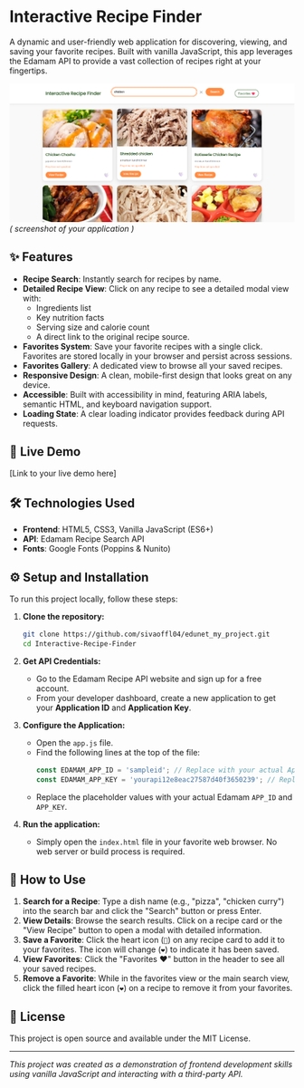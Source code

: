 # Interactive Recipe Finder

A dynamic and user-friendly web application for discovering, viewing, and saving your favorite recipes. Built with vanilla JavaScript, this app leverages the Edamam API to provide a vast collection of recipes right at your fingertips.

![Screenshot of the Interactive Recipe Finder application](./screenshot.png) 
*( screenshot of your application )*

## ✨ Features

- **Recipe Search**: Instantly search for recipes by name.
- **Detailed Recipe View**: Click on any recipe to see a detailed modal view with:
  - Ingredients list
  - Key nutrition facts
  - Serving size and calorie count
  - A direct link to the original recipe source.
- **Favorites System**: Save your favorite recipes with a single click. Favorites are stored locally in your browser and persist across sessions.
- **Favorites Gallery**: A dedicated view to browse all your saved recipes.
- **Responsive Design**: A clean, mobile-first design that looks great on any device.
- **Accessible**: Built with accessibility in mind, featuring ARIA labels, semantic HTML, and keyboard navigation support.
- **Loading State**: A clear loading indicator provides feedback during API requests.

## 🚀 Live Demo

[Link to your live demo here]

## 🛠️ Technologies Used

- **Frontend**: HTML5, CSS3, Vanilla JavaScript (ES6+)
- **API**: Edamam Recipe Search API
- **Fonts**: Google Fonts (Poppins & Nunito)

## ⚙️ Setup and Installation

To run this project locally, follow these steps:

1.  **Clone the repository:**
    ```bash
    git clone https://github.com/sivaoffl04/edunet_my_project.git
    cd Interactive-Recipe-Finder
    ```

2.  **Get API Credentials:**
    - Go to the Edamam Recipe API website and sign up for a free account.
    - From your developer dashboard, create a new application to get your **Application ID** and **Application Key**.

3.  **Configure the Application:**
    - Open the `app.js` file.
    - Find the following lines at the top of the file:
      ```javascript
      const EDAMAM_APP_ID = 'sampleid'; // Replace with your actual App ID
      const EDAMAM_APP_KEY = 'yourapi12e8eac27587d40f3650239'; // Replace with your actual App Key
      ```
    - Replace the placeholder values with your actual Edamam `APP_ID` and `APP_KEY`.

4.  **Run the application:**
    - Simply open the `index.html` file in your favorite web browser. No web server or build process is required.

## 📖 How to Use

1.  **Search for a Recipe**: Type a dish name (e.g., "pizza", "chicken curry") into the search bar and click the "Search" button or press Enter.
2.  **View Details**: Browse the search results. Click on a recipe card or the "View Recipe" button to open a modal with detailed information.
3.  **Save a Favorite**: Click the heart icon (`🤍`) on any recipe card to add it to your favorites. The icon will change (`❤️`) to indicate it has been saved.
4.  **View Favorites**: Click the "Favorites ❤️" button in the header to see all your saved recipes.
5.  **Remove a Favorite**: While in the favorites view or the main search view, click the filled heart icon (`❤️`) on a recipe to remove it from your favorites.

## 📄 License

This project is open source and available under the MIT License.

---

*This project was created as a demonstration of frontend development skills using vanilla JavaScript and interacting with a third-party API.*
